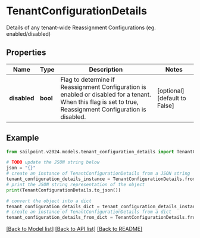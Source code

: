 # TenantConfigurationDetails

Details of any tenant-wide Reassignment Configurations (eg. enabled/disabled)

## Properties

Name | Type | Description | Notes
------------ | ------------- | ------------- | -------------
**disabled** | **bool** | Flag to determine if Reassignment Configuration is enabled or disabled for a tenant.  When this flag is set to true, Reassignment Configuration is disabled. | [optional] [default to False]

## Example

```python
from sailpoint.v2024.models.tenant_configuration_details import TenantConfigurationDetails

# TODO update the JSON string below
json = "{}"
# create an instance of TenantConfigurationDetails from a JSON string
tenant_configuration_details_instance = TenantConfigurationDetails.from_json(json)
# print the JSON string representation of the object
print(TenantConfigurationDetails.to_json())

# convert the object into a dict
tenant_configuration_details_dict = tenant_configuration_details_instance.to_dict()
# create an instance of TenantConfigurationDetails from a dict
tenant_configuration_details_from_dict = TenantConfigurationDetails.from_dict(tenant_configuration_details_dict)
```
[[Back to Model list]](../README.md#documentation-for-models) [[Back to API list]](../README.md#documentation-for-api-endpoints) [[Back to README]](../README.md)


